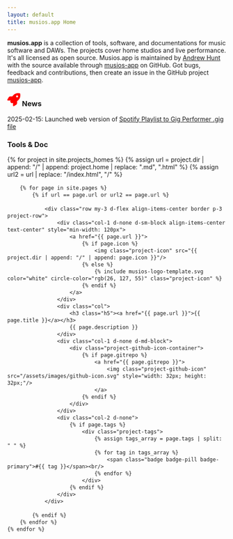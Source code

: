 ```yaml
---
layout: default
title: musios.app Home
---
```


**musios.app** is a collection of tools, software, and documentations for music software and DAWs. The projects cover home studios and live performance.  It's all licensed as open source. Musios.app is maintained by <a href='https://github.com/andrewjhunt'>Andrew Hunt</a> with the source available through [musios-app](https://github.com/musios-app) on GitHub. Got bugs, feedback and contributions, then create an issue in the GitHub project [musios-app](https://github.com/musios-app).

<h3>
	<svg xmlns="http://www.w3.org/2000/svg" height="30px" viewBox="0 0 512 512"><!--!Font Awesome Free 6.7.2 by @fontawesome - https://fontawesome.com License - https://fontawesome.com/license/free Copyright 2025 Fonticons, Inc.--><path fill="red" d="M156.6 384.9L125.7 354c-8.5-8.5-11.5-20.8-7.7-32.2c3-8.9 7-20.5 11.8-33.8L24 288c-8.6 0-16.6-4.6-20.9-12.1s-4.2-16.7 .2-24.1l52.5-88.5c13-21.9 36.5-35.3 61.9-35.3l82.3 0c2.4-4 4.8-7.7 7.2-11.3C289.1-4.1 411.1-8.1 483.9 5.3c11.6 2.1 20.6 11.2 22.8 22.8c13.4 72.9 9.3 194.8-111.4 276.7c-3.5 2.4-7.3 4.8-11.3 7.2l0 82.3c0 25.4-13.4 49-35.3 61.9l-88.5 52.5c-7.4 4.4-16.6 4.5-24.1 .2s-12.1-12.2-12.1-20.9l0-107.2c-14.1 4.9-26.4 8.9-35.7 11.9c-11.2 3.6-23.4 .5-31.8-7.8zM384 168a40 40 0 1 0 0-80 40 40 0 1 0 0 80z" /></svg>
	News
</h3>

2025-02-15: Launched web version of [Spotify Playlist to Gig Performer .gig file](/projects/spotify-playlist-to-gigperformer/tool)

<h3>Tools & Doc</h3>

<div id="project-list" class="container align-middle">
	{% for project in site.projects_homes %}
		{% assign url = project.dir | append: "/" | append: project.home | replace: ".md", ".html" %}
		{% assign url2 = url | replace: "/index.html", "/" %}

		{% for page in site.pages %}
			{% if url == page.url or url2 == page.url %}

                <div class="row my-3 d-flex align-items-center border p-3 project-row">
					<div class="col-1 d-none d-sm-block align-items-center text-center" style="min-width: 120px">
						<a href="{{ page.url }}">
							{% if page.icon %}
								<img class="project-icon" src="{{ project.dir | append: "/" | append: page.icon }}"/>
							{% else %}
								{% include musios-logo-template.svg color="white" circle-color="rgb(26, 127, 55)" class="project-icon" %}
							{% endif %}
						</a>
					</div>
					<div class="col">
						<h3 class="h5"><a href="{{ page.url }}">{{ page.title }}</a></h3>
						{{ page.description }}
					</div>
					<div class="col-1 d-none d-md-block">
						<div class="project-github-icon-container">
							{% if page.gitrepo %}
								<a href="{{ page.gitrepo }}">
									<img class="project-github-icon" src="/assets/images/github-icon.svg" style="width: 32px; height: 32px;"/>
								</a>
							{% endif %}
						</div>
					</div>
					<div class="col-2 d-none">
						{% if page.tags %}
							<div class="project-tags">
								{% assign tags_array = page.tags | split: " " %}
								{% for tag in tags_array %}
									<span class="badge badge-pill badge-primary">#{{ tag }}</span><br/>
								{% endfor %}
							</div>
						{% endif %}
					</div>
				</div>

			{% endif %}
		{% endfor %}
	{% endfor %}
</div>
